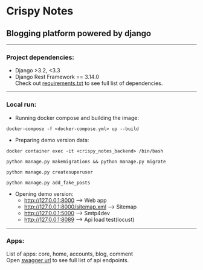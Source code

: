 # Crispy Notes
## Blogging platform powered by django

---

### Project dependencies:
* Django >3.2, <3.3
* Django Rest Framework == 3.14.0  
Check out [requirements.txt](requirements.txt) to see full list of dependencies.

---

### Local run:
* Running docker compose and building the image:
```shell
docker-compose -f <docker-compose.yml> up --build
```
* Preparing demo version data:
```shell
docker container exec -it <crispy_notes_backend> /bin/bash
```
```shell
python manage.py makemigrations && python manage.py migrate
```
```shell
python manage.py createsuperuser
```
```shell
python manage.py add_fake_posts
```
* Opening demo version:
    * http://127.0.0.1:8000 --> Web app
    * http://127.0.0.1:8000/sitemap.xml --> Sitemap
    * http://127.0.0.1:5000 --> Smtp4dev
    * http://127.0.0.1:8089 --> Api load test(locust)

---

### Apps:
List of apps: core, home, accounts, blog, comment   
Open [swagger url](http://127.0.0.1:8000/swagger/) to see full list of api endpoints.
